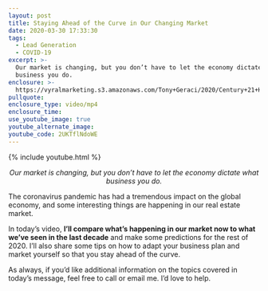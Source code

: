 ```yaml
---
layout: post
title: Staying Ahead of the Curve in Our Changing Market
date: 2020-03-30 17:33:30
tags:
  - Lead Generation
  - COVID-19
excerpt: >-
  Our market is changing, but you don’t have to let the economy dictate what
  business you do.
enclosure: >-
  https://vyralmarketing.s3.amazonaws.com/Tony+Geraci/2020/Century+21+HomeStar+_+What+will+Happen+to+the+Real+Estate+Market.mp4
pullquote:
enclosure_type: video/mp4
enclosure_time:
use_youtube_image: true
youtube_alternate_image:
youtube_code: 2UKTflNdoWE
---
```


{% include youtube.html %}

<p style="text-align: center;"><em>Our market is changing, but you don’t have to let the economy dictate what business you do.</em></p>

The coronavirus pandemic has had a tremendous impact on the global economy, and some interesting things are happening in our real estate market.

In today’s video, **I’ll compare what’s happening in our market now to what we’ve seen in the last decade** and make some predictions for the rest of 2020. I’ll also share some tips on how to adapt your business plan and market yourself so that you stay ahead of the curve.

As always, if you’d like additional information on the topics covered in today’s message, feel free to call or email me. I’d love to help.